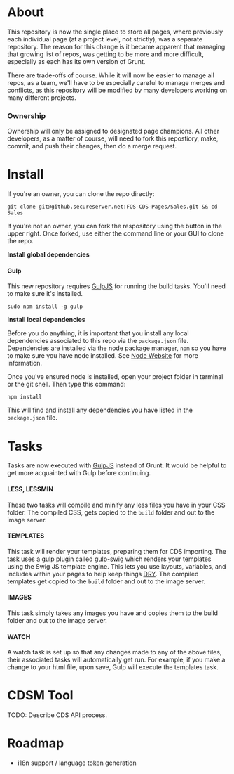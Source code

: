 About
=====

This repository is now the single place to store all pages, where previously each individual page (at a project level,
not strictly), was a separate repository. The reason for this change is it became apparent that managing that growing
list of repos, was getting to be more and more difficult, especially as each has its own version of Grunt.

There are trade-offs of course. While it will now be easier to manage all repos, as a team, we'll have to be especially
careful to manage merges and conflicts, as this repository will be modified by many developers working on many different
projects.

### Ownership

Ownership will only be assigned to designated page champions. All other developers, as a matter of course, will need to
fork this repostiory, make, commit, and push their changes, then do a merge request.

Install
=====

If you're an owner, you can clone the repo directly:

```
git clone git@github.secureserver.net:FOS-CDS-Pages/Sales.git && cd Sales
```

If you're not an owner, you can fork the respository using the button in the upper right. Once forked, use either the
command line or your GUI to clone the repo.

**Install global dependencies**

#### Gulp

This new repository requires [GulpJS](http://www.gulpjs.com) for running the build tasks. You'll need to make sure it's installed.

```
sudo npm install -g gulp
```

**Install local dependencies**

Before you do anything, it is important that you install any local dependencies associated to this repo via the ```package.json``` file.
Dependencies are installed via the node package manager, ```npm``` so you have to make sure you have node installed.
See [Node Website](http://www.nodejs.org/) for more information.

Once you've ensured node is installed, open your project folder in terminal or the git shell. Then type this command:

```
npm install
```

This will find and install any dependencies you have listed in the ```package.json``` file.

Tasks
=====

Tasks are now executed with [GulpJS](http://www.gulpjs.com) instead of Grunt. It would be helpful to get more
acquainted with Gulp before continuing.

#### LESS, LESSMIN
These two tasks will compile and minify any less files you have in your CSS folder. The compiled CSS, gets copied
to the ```build``` folder and out to the image server.

#### TEMPLATES
This task will render your templates, preparing them for CDS importing. The task uses a gulp plugin called
[gulp-swig](https://www.npmjs.org/package/gulp-swig) which renders your templates using the Swig JS template engine. This
lets you use layouts, variables, and includes within your pages to help keep things
[DRY](http://en.wikipedia.org/wiki/Don't_repeat_yourself). The compiled templates get copied to the ```build``` folder and
out to the image server.

#### IMAGES
This task simply takes any images you have and copies them to the build folder and out to the image server.

#### WATCH
A watch task is set up so that any changes made to any of the above files, their associated tasks will automatically get run.
For example, if you make a change to your html file, upon save, Gulp will execute the templates task.

CDSM Tool
=====

TODO: Describe CDS API process.

Roadmap
=====

 * i18n support / language token generation
